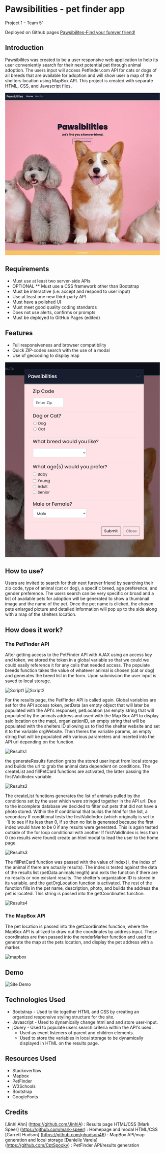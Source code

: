 # Pawsibilities - pet finder app
Project 1 - Team 5'

Deployed on Github pages [Pawsibilites-Find your furever friend!](https://cptspooky.github.io/Pawsibility/)

## Introduction
Pawsibilites was created to be a user responsive web application to help its user conveniently search for their next potential pet through animal adoption. The users input will access Petfinder.com API for cats or dogs of all breeds that are available for adoption and will show user a map of the shelters location using MapBox API. This project is created with separate HTML, CSS, and Javascript files.

![Home Page](home_pg.jpg)

## Requirements 
* Must use at least two server-side APIs
* OPTIONAL ** Must use a CSS framework other than Bootstrap
* Must be interactive (i.e: accept and respond to user input)
* Use at least one new third-party API
* Must have a polished UI
* Must meet good quality coding standards
* Does not use alerts, confirms or prompts
* Must be deployed to GitHub Pages (edited) 

## Features
* Full responsiveness and browser compatibility 
* Quick ZIP-codes search with the use of a modal
* Use of geocoding to display map 

![Search Modal](search_modal.jpg) 

## How to use?
Users are invited to search for their next furever friend by searching their zip code, type of animal (cat or dog), a specific breed, age preference, and gender preference. The users search can be very specific or broad and a list of available pets for adoption will be generated to show a thumbnail image and the name of the pet. Once the pet name is clicked, the chosen pets enlarged picture and detailed information will pop up to the side along with a map of the shelters location. 

## How does it work?

### The PetFinder API
After getting access to the PetFinder API with AJAX using an access key and token, we stored the token in a global variable so that we could we could easily reference it for any calls that needed access. The populate breeds function takes the value of whatever animal is chosen (cat or dog) and generates the breed list in the form. Upon submission the user input is saved to local storage.

![Script1](https://user-images.githubusercontent.com/66426144/89740573-ef4c8200-da57-11ea-826d-5966f8be01c3.png) 
![Script2](https://user-images.githubusercontent.com/66426144/89740577-f2e00900-da57-11ea-89bc-9babd2044dee.png)

For the results page, the PetFinder API is called again. Global variables are set for the API access token, petData (an empty object that will later be populated with the API's response), petLocation (an empty string that will populated by the animals address and used with the Map Box API to display said location on the map), organizationID, an empty string that will be populated with the shelters ID allowing us to find the shelter website and set it to the variable orgWebsite. Then theres the variable params, an empty string that will be populated with various parameters and inserted into the API url depending on the function. 

![Results1](https://user-images.githubusercontent.com/66426144/89742391-79501700-da67-11ea-9d0e-7e12aa1d0465.png)

the generateResults function grabs the stored user input from local storage and builds the url to grab the animal data dependent on conditions. The createList and fillPetCard functions are activated, the latter passing the firstValidIndex variable.

![Results2](https://user-images.githubusercontent.com/66426144/89742395-7c4b0780-da67-11ea-96fe-036335ee7b54.png)

The createList functions generates the list of animals pulled by the conditions set by the user which were stringed together in the API url. Due to the incomplete database we decided to filter out pets that did not have a photo stored. Within the If conditional that builds the html for the list, a secondary If conditional tests the firstValidIndex (which originally is set to -1) to see if its less than 0, if so then no list is generated because the first index would have to be 0 if any results were generated. This is again tested outside of the for loop conditional with another If firstValidIndex is less than 0 (no results were found) create an html modal to lead the user to the home page.

![Results3](https://user-images.githubusercontent.com/66426144/89742397-7ead6180-da67-11ea-8351-ef55bcaafbb4.png)

The fillPetCard function was passed with the value of index( i, the index of the animal if there are actually results). The index is tested against the data of the results list (petData.animals.length) and exits the function if there are no results or non existant results. The shelter's organization ID is stored in its variable. and the getOrgLocation function is activated. The rest of the function fills in the pet name, description, photo, and builds the address the pet is located. This string is passed into the getCoordinates function.

![Results4](https://user-images.githubusercontent.com/66426144/89934098-1339d000-dbde-11ea-94eb-228291db7f24.png)

### The MapBox API
The pet location is passed into the getCoordinates function, where the MapBox API is utilized to draw out the coordinates by address input. These coordinates are then passed into the renderMarker function and used to generate the map at the pets location, and display the pet address with a marker.

![mapbox](https://user-images.githubusercontent.com/66426144/89743593-a0601600-da72-11ea-823d-8d1e7062fbe9.png)

## Demo

![Site Demo](Pawsibilities.gif) 

## Technologies Used
* Bootstrap - Used to tie together HTML and CSS by creating an organized responsive styling structure for the site.
* Javascript - Used to dynamically change html and and store user-input. 
* jQuery - Used to populate users search criteria within the API's used.
    * Used as event listeners of parent and children elements. 
    * Used to store the variables in local storage to be dynamically displayed in HTML on the results page. 

## Resources Used
* Stackoverflow
* Mapbox
* PetFinder
* W3Schools
* Bootstrap
* GoogleFonts

## Credits
[Jinhi Ahn] (https://github.com/JinhiA) : Results page HTML/CSS
[Mark Speer] (https://github.com/mark-speer) : Homepage and modal HTML/CSS
[Garrett Hudson] (https://github.com/ghudson46) : MapBox API/map generation and local storage
[Danielle Varela] (https://github.com/CptSpooky) : PetFinder API/results generation

